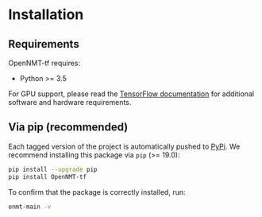 # Installation

## Requirements

OpenNMT-tf requires:

* Python >= 3.5

For GPU support, please read the [TensorFlow documentation](https://www.tensorflow.org/install/gpu) for additional software and hardware requirements.

## Via pip (recommended)

Each tagged version of the project is automatically pushed to [PyPi](https://pypi.org/project/OpenNMT-tf/). We recommend installing this package via `pip` (>= 19.0):

```bash
pip install --upgrade pip
pip install OpenNMT-tf
```

To confirm that the package is correctly installed, run:

```bash
onmt-main -v
```
